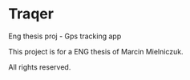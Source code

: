 # Traqer

Eng thesis proj - Gps tracking app

This project is for a ENG thesis of Marcin Mielniczuk.

All rights reserved.